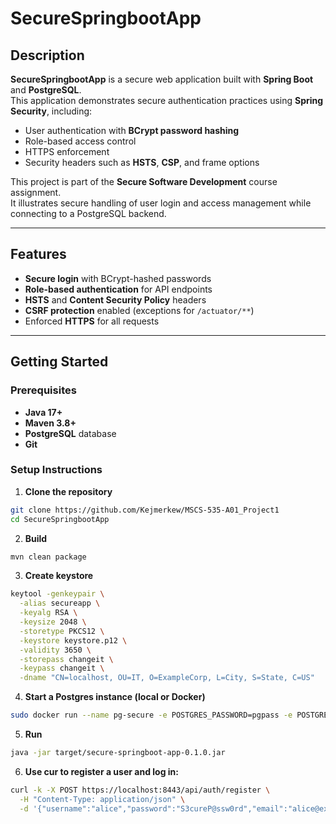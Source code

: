 # SecureSpringbootApp

## Description

**SecureSpringbootApp** is a secure web application built with **Spring Boot** and **PostgreSQL**.  
This application demonstrates secure authentication practices using **Spring Security**, including:

- User authentication with **BCrypt password hashing**  
- Role-based access control  
- HTTPS enforcement  
- Security headers such as **HSTS**, **CSP**, and frame options  

This project is part of the **Secure Software Development** course assignment.  
It illustrates secure handling of user login and access management while connecting to a PostgreSQL backend.

---

## Features

- **Secure login** with BCrypt-hashed passwords  
- **Role-based authentication** for API endpoints  
- **HSTS** and **Content Security Policy** headers  
- **CSRF protection** enabled (exceptions for `/actuator/**`)  
- Enforced **HTTPS** for all requests  

---

## Getting Started

### Prerequisites

- **Java 17+**  
- **Maven 3.8+**  
- **PostgreSQL** database  
- **Git**  

### Setup Instructions

1. **Clone the repository**

```bash
git clone https://github.com/Kejmerkew/MSCS-535-A01_Project1
cd SecureSpringbootApp
```

2. **Build**
```bash
mvn clean package
```

3. **Create keystore**
```bash
keytool -genkeypair \
  -alias secureapp \
  -keyalg RSA \
  -keysize 2048 \
  -storetype PKCS12 \
  -keystore keystore.p12 \
  -validity 3650 \
  -storepass changeit \
  -keypass changeit \
  -dname "CN=localhost, OU=IT, O=ExampleCorp, L=City, S=State, C=US"
```

4. **Start a Postgres instance (local or Docker)**
```bash
sudo docker run --name pg-secure -e POSTGRES_PASSWORD=pgpass -e POSTGRES_DB=appdb -p 5432:5432 -d postgres
```

5. **Run**
```bash
java -jar target/secure-springboot-app-0.1.0.jar
```

6. **Use cur to register a user and log in:**
```bash
curl -k -X POST https://localhost:8443/api/auth/register \
  -H "Content-Type: application/json" \
  -d '{"username":"alice","password":"S3cureP@ssw0rd","email":"alice@example.com"}'
```
